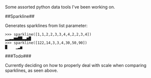Some assorted python data tools I've been working on.

##Sparkline##

Generates sparklines from list parameter:

    >>> sparkline([1,1,2,2,3,3,4,4,2,2,3,4])
    ▂▂▃▃▆▆██▃▃▆█
    >>> sparkline([122,14,3,3,4,30,50,90])
    █    ▁▂▅

###Todo###

Currently deciding on how to properly deal with scale when comparing sparklines, as seen above.